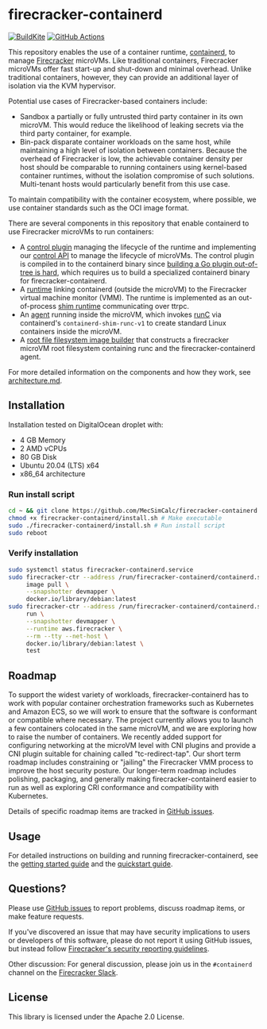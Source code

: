 # firecracker-containerd

[![BuildKite](https://badge.buildkite.com/aab4ae547d5e5079a5915522e8cdb18492349aef67aae5a8c5.svg?branch=main)](https://buildkite.com/firecracker-microvm/firecracker-containerd)
[![GitHub Actions](https://github.com/firecracker-microvm/firecracker-containerd/actions/workflows/build.yaml/badge.svg)](https://github.com/firecracker-microvm/firecracker-containerd/actions)

This repository enables the use of a container runtime,
[containerd](https://containerd.io), to manage
[Firecracker](https://github.com/firecracker-microvm/firecracker) microVMs.
Like traditional containers, Firecracker microVMs offer fast start-up and
shut-down and minimal overhead. Unlike traditional containers, however, they
can provide an additional layer of isolation via the KVM hypervisor.

Potential use cases of Firecracker-based containers include:

- Sandbox a partially or fully untrusted third party container
  in its own microVM. This would reduce the likelihood of
  leaking secrets via the third party container, for example.
- Bin-pack disparate container workloads on the same host,
  while maintaining a high level of isolation between containers. Because
  the overhead of Firecracker is low, the achievable container
  density per host should be comparable to
  running containers using kernel-based container runtimes,
  without the isolation compromise of such solutions. Multi-tenant
  hosts would particularly benefit from this use case.

To maintain compatibility with the container ecosystem, where possible, we use
container standards such as the OCI image format.

There are several components in this repository that enable containerd to use
Firecracker microVMs to run containers:

- A [control plugin](firecracker-control) managing the lifecycle of the
  runtime and implementing our [control API](proto/firecracker.proto) to
  manage the lifecycle of microVMs. The control plugin is compiled in to the
  containerd binary since [building a Go plugin out-of-tree is hard](https://github.com/golang/go/issues/20481),
  which requires us to build a specialized containerd binary for
  firecracker-containerd.
- A [runtime](runtime) linking containerd (outside the microVM) to the
  Firecracker virtual machine monitor (VMM). The runtime is implemented as an
  out-of-process
  [shim runtime](https://github.com/containerd/containerd/issues/2426)
  communicating over ttrpc.
- An [agent](agent) running inside the microVM, which invokes
  [runC](https://runc.io) via containerd's `containerd-shim-runc-v1`
  to create standard Linux containers inside the microVM.
- A [root file filesystem image builder](tools/image-builder) that
  constructs a firecracker microVM root filesystem containing runc and
  the firecracker-containerd agent.

For more detailed information on the components and how they work, see
[architecture.md](docs/architecture.md).

## Installation

Installation tested on DigitalOcean droplet with:

- 4 GB Memory
- 2 AMD vCPUs
- 80 GB Disk
- Ubuntu 20.04 (LTS) x64
- x86_64 architecture

### Run install script

```bash
cd ~ && git clone https://github.com/MecSimCalc/firecracker-containerd.git
chmod +x firecracker-containerd/install.sh # Make executable
sudo ./firecracker-containerd/install.sh # Run install script
sudo reboot
```

### Verify installation

```bash
sudo systemctl status firecracker-containerd.service
sudo firecracker-ctr --address /run/firecracker-containerd/containerd.sock \
     image pull \
     --snapshotter devmapper \
     docker.io/library/debian:latest
sudo firecracker-ctr --address /run/firecracker-containerd/containerd.sock \
     run \
     --snapshotter devmapper \
     --runtime aws.firecracker \
     --rm --tty --net-host \
     docker.io/library/debian:latest \
     test
```

## Roadmap

To support the widest variety of workloads, firecracker-containerd has to work
with popular container orchestration frameworks such as Kubernetes and Amazon
ECS, so we will work to ensure that the software is conformant or compatible
where necessary. The project currently allows you to launch a few containers
colocated in the same microVM, and we are exploring how to raise the number of
containers. We recently added support for configuring networking at the microVM
level with CNI plugins and provide a CNI plugin suitable for chaining called
"tc-redirect-tap". Our short term roadmap includes constraining or "jailing"
the Firecracker VMM process to improve the host security posture. Our
longer-term roadmap includes polishing, packaging, and generally making
firecracker-containerd easier to run as well as exploring CRI conformance and
compatibility with Kubernetes.

Details of specific roadmap items are tracked in [GitHub
issues](https://github.com/firecracker-microvm/firecracker-containerd/issues).

## Usage

For detailed instructions on building and running
firecracker-containerd, see the
[getting started guide](docs/getting-started.md) and the
[quickstart guide](docs/quickstart.md).

## Questions?

Please use [GitHub
issues](https://github.com/firecracker-microvm/firecracker-containerd/issues) to
report problems, discuss roadmap items, or make feature requests.

If you've discovered an issue that may have security implications to
users or developers of this software, please do not report it using
GitHub issues, but instead follow
[Firecracker's security reporting
guidelines](https://github.com/firecracker-microvm/firecracker/blob/main/SECURITY-POLICY.md).

Other discussion: For general discussion, please join us in the `#containerd`
channel on the [Firecracker Slack](https://join.slack.com/t/firecracker-microvm/shared_invite/zt-oxbm7tqt-GLlze9zZ7sdRSDY6OnXXHg).

## License

This library is licensed under the Apache 2.0 License.
